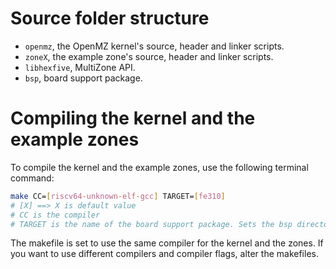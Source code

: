 # Source folder structure

 - `openmz`, the OpenMZ kernel's source, header and linker scripts. 
 - `zoneX`, the example zone's source, header and linker scripts. 
 - `libhexfive`, MultiZone API.
 - `bsp`, board support package.

# Compiling the kernel and the example zones

To compile the kernel and the example zones, use the following terminal command:
```bash
make CC=[riscv64-unknown-elf-gcc] TARGET=[fe310]
# [X] ==> X is default value
# CC is the compiler
# TARGET is the name of the board support package. Sets the bsp directory to bsp/$(TARGET)
```
The makefile is set to use the same compiler for the kernel and the zones. If you want to use different compilers and compiler flags, alter the makefiles.
